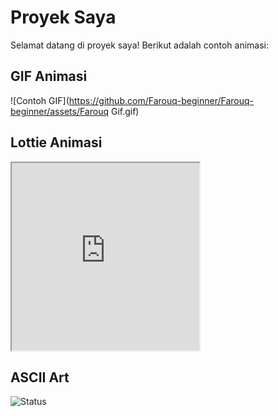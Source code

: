 # Proyek Saya

Selamat datang di proyek saya! Berikut adalah contoh animasi:

## GIF Animasi
![Contoh GIF](https://github.com/Farouq-beginner/Farouq-beginner/assets/Farouq Gif.gif)

## Lottie Animasi
<iframe src="https://lottie.host/embed/your-lottie-id" width="300" height="300"></iframe>

## ASCII Art

<!--
<p align="center">
  <img src="assets/Farouq Gif.gif" alt="banner" />
</p>
<p align="center">
  <img src="https://komarev.com/ghpvc/?username=Farouq-beginner&label=Profile%20views&color=0e75b6&style=flat" alt="Farouq-beginner" />
</p>

<h3 align="center">
  <img src="https://readme-typing-svg.herokuapp.com/?lines=Web%20Developer;Mobile%20App%20Developer;Tech%20Enthusiast;Always%20learning%20new%20things&center=true&width=500&height=50">
</h3>

<p align="center">
  <img src="assets/JapanPixelArt.gif" alt="banner" />
</p>
<!--
<p align="center">
  <img src="https://github-profile-trophy.vercel.app/?username=Farouq-beginner&theme=tokyonight&no-frame=true&margin-h=15&rank=SSS&column=5" alt="trophies" />
</p>
<p align="center">
  <img src="https://github-profile-trophy.vercel.app/?username=Farouq-beginner&theme=tokyonight&no-frame=true&rank=1&column=5&margin-h=15" alt="trophies" />
</p>

<!-- PROFIL GITHUB TOKYO NIGHT STYLE -->
<!--
<h1 align="center">Hi 👋, I'm Farouq</h1>
<h3 align="center">A passionate Scholar Informatics from Indonesia</h3>

<h3 align="center">
  <img src="https://readme-typing-svg.herokuapp.com/?lines=Fullstack%20Developer;Mobile%20App%20Developer;Tech%20Enthusiast;Always%20learning%20new%20things&center=true&width=500&height=50">
</h3>

---

🌟 Currently:
- 🔭 I’m working on **[Project atau Fokus]**
- 🌱 I’m learning **[Skill atau Teknologi baru]**
- 👯 I’m looking to collaborate on **[Jenis project]**
- 🤔 I’m looking for help with **[Skill atau topik]**
- 💬 Ask me about **[Keahlian kamu]**
- 📫 How to reach me **[Email kamu]**
- ⚡ Fun fact: **[Fakta unik]**

---

<h2 align="center">🛠️ Skills & Tools</h2>

<p align="center">
  <!-- Web Development --
  <img src="https://img.shields.io/badge/HTML5-E34F26?style=for-the-badge&logo=html5&logoColor=white" alt="html5"/>
  <img src="https://img.shields.io/badge/CSS3-1572B6?style=for-the-badge&logo=css3&logoColor=white" alt="css3"/>
  <img src="https://img.shields.io/badge/JavaScript-F7DF1E?style=for-the-badge&logo=javascript&logoColor=black" alt="javascript"/>
  <img src="https://img.shields.io/badge/React-61DAFB?style=for-the-badge&logo=react&logoColor=black" alt="react"/>

  <!-- Backend --
  <img src="https://img.shields.io/badge/Node.js-339933?style=for-the-badge&logo=nodedotjs&logoColor=white" alt="nodejs"/>
  <img src="https://img.shields.io/badge/Python-3776AB?style=for-the-badge&logo=python&logoColor=white" alt="python"/>
  <img src="https://img.shields.io/badge/Java-ED8B00?style=for-the-badge&logo=java&logoColor=white" alt="java"/>
  
  <!-- Java Frameworks --
  <img src="https://img.shields.io/badge/Spring_Boot-6DB33F?style=for-the-badge&logo=spring-boot&logoColor=white" alt="spring boot"/>
  <img src="https://img.shields.io/badge/Hibernate-59666C?style=for-the-badge&logo=hibernate&logoColor=white" alt="hibernate"/>
  <img src="https://img.shields.io/badge/Maven-C71A36?style=for-the-badge&logo=apache-maven&logoColor=white" alt="maven"/>
  <img src="https://img.shields.io/badge/Gradle-02303A?style=for-the-badge&logo=gradle&logoColor=white" alt="gradle"/>
</p>


---

<h2 align="center">📊 GitHub Stats</h2>

<p align="center">
  <img src="https://github-readme-stats.vercel.app/api?username=Farouq-beginner&show_icons=true&theme=tokyonight" alt="stats"/>
  <img src="https://github-readme-stats.vercel.app/api/top-langs/?username=Farouq-beginner&layout=compact&theme=tokyonight" alt="top langs"/>
</p>

---

<h2 align="center">🚀 Featured Projects</h2>

- [✨ Project 1 Name](link repository)
- [🚀 Project 2 Name](link repository)
- [🌟 Project 3 Name](link repository)

---

<h2 align="center">🌐 Let's Connect</h2>

<p align="center">
  <a href="https://linkedin.com/in/yourlinkedin" target="blank">
    <img src="https://img.shields.io/badge/LinkedIn-0A66C2?style=for-the-badge&logo=linkedin&logoColor=white" alt="linkedin"/>
  </a>
  <a href="mailto:youremail@example.com">
    <img src="https://img.shields.io/badge/Email-D14836?style=for-the-badge&logo=gmail&logoColor=white" alt="gmail"/>
  </a>
  <a href="https://yourwebsite.com" target="blank">
    <img src="https://img.shields.io/badge/Website-000000?style=for-the-badge&logo=About.me&logoColor=white" alt="website"/>
  </a>
</p>

---


# Hi Everyone! 👋
_Pemula yang antusias, belajar teknologi masa depan agar bisa menguasai dunia._

![Contoh GIF](welcome.gif)
-->
![Status](https://img.shields.io/badge/Status-Active-brightgreen)
<!--
**Farouq-beginner/Farouq-beginner** is a ✨ _special_ ✨ repository because its `README.md` (this file) appears on your GitHub profile.

Here are some ideas to get you started:

- 🔭 I’m currently working on ...
- 🌱 I’m currently learning ...
- 👯 I’m looking to collaborate on ...
- 🤔 I’m looking for help with ...
- 💬 Ask me about ...
- 📫 How to reach me: ...
- 😄 Pronouns: ...
- ⚡ Fun fact: ...
-->
